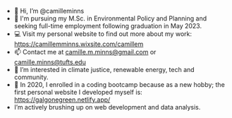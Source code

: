 - 👋 Hi, I’m @camilleminns
- 💞️ I'm pursuing my M.Sc. in Environmental Policy and Planning and seeking full-time employment following graduation in May 2023.
- 💻 Visit my personal website to find out more about my work: https://camillemminns.wixsite.com/camillem
- 📫 Contact me at camille.m.minns@gmail.com or camille.minns@tufts.edu
- 👀 I’m interested in climate justice, renewable energy, tech and community. 
- 🌱 In 2020, I enrolled in a coding bootcamp because as a new hobby; the first personal website I developed myself is: https://galgonegreen.netlify.app/
-  I’m actively brushing up on web development and data analysis.

<!---
camilleminns/camilleminns is a ✨ special ✨ repository because its `README.md` (this file) appears on your GitHub profile.
You can click the Preview link to take a look at your changes.
--->

